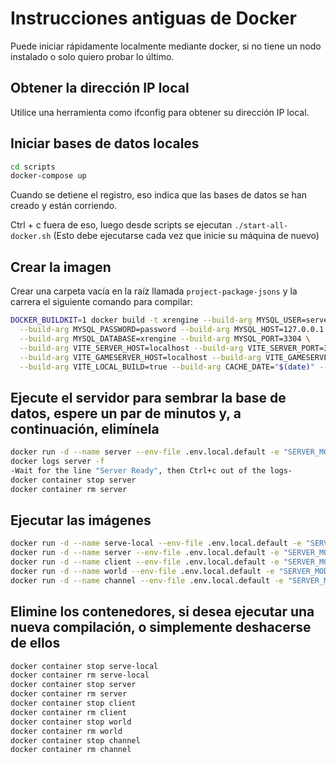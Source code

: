 # Instrucciones antiguas de Docker

Puede iniciar rápidamente localmente mediante docker, si no tiene un nodo instalado o
solo quiero probar lo último.

## Obtener la dirección IP local

Utilice una herramienta como ifconfig para obtener su dirección IP local.

## Iniciar bases de datos locales

```bash
cd scripts
docker-compose up
```

Cuando se detiene el registro, eso indica que las bases de datos se han creado y
están corriendo.

Ctrl + c fuera de eso, luego desde scripts se ejecutan `./start-all-docker.sh`
(Esto debe ejecutarse cada vez que inicie su máquina de nuevo)

## Crear la imagen

Crear una carpeta vacía en la raíz llamada `project-package-jsons` y la carrera
el siguiente comando para compilar:

```bash
DOCKER_BUILDKIT=1 docker build -t xrengine --build-arg MYSQL_USER=server \
  --build-arg MYSQL_PASSWORD=password --build-arg MYSQL_HOST=127.0.0.1 \
  --build-arg MYSQL_DATABASE=xrengine --build-arg MYSQL_PORT=3304 \
  --build-arg VITE_SERVER_HOST=localhost --build-arg VITE_SERVER_PORT=3030 \
  --build-arg VITE_GAMESERVER_HOST=localhost --build-arg VITE_GAMESERVER_PORT=3031 \
  --build-arg VITE_LOCAL_BUILD=true --build-arg CACHE_DATE="$(date)" --network="host" .
```

## Ejecute el servidor para sembrar la base de datos, espere un par de minutos y, a continuación, elimínela

```bash
docker run -d --name server --env-file .env.local.default -e "SERVER_MODE=api" -e "FORCE_DB_REFRESH=true" --network host xrengine
docker logs server -f
-Wait for the line "Server Ready", then Ctrl+c out of the logs-
docker container stop server
docker container rm server
```

## Ejecutar las imágenes

```bash
docker run -d --name serve-local --env-file .env.local.default -e "SERVER_MODE=serve-local" --network host xrengine
docker run -d --name server --env-file .env.local.default -e "SERVER_MODE=api" -e "GAMESERVER_HOST=<local IP address" --network host xrengine
docker run -d --name client --env-file .env.local.default -e "SERVER_MODE=client" --network host xrengine
docker run -d --name world --env-file .env.local.default -e "SERVER_MODE=realtime" -e "GAMESERVER_HOST=<local IP address>" --network host xrengine
docker run -d --name channel --env-file .env.local.default -e "SERVER_MODE=realtime" -e "GAMESERVER_HOST=<local IP address>" -e "GAMESERVER_PORT=3032" --network host xrengine
```

## Elimine los contenedores, si desea ejecutar una nueva compilación, o simplemente deshacerse de ellos

```bash
docker container stop serve-local
docker container rm serve-local
docker container stop server
docker container rm server
docker container stop client
docker container rm client
docker container stop world
docker container rm world
docker container stop channel
docker container rm channel
```
